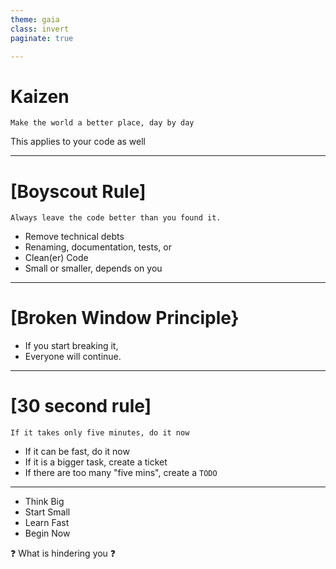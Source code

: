 ```yaml
---
theme: gaia
class: invert
paginate: true

---
```

# Kaizen

`Make the world a better place, day by day`

This applies to your code as well


---
# [Boyscout Rule]

`Always leave the code better than you found it.`

* Remove technical debts
* Renaming, documentation, tests, or
* Clean(er) Code
* Small or smaller, depends on you

---
# [Broken Window Principle}

* If you start breaking it,
* Everyone will continue. 

---
# [30 second rule]

`If it takes only five minutes, do it now`

* If it can be fast, do it now
* If it is a bigger task, create a ticket
* If there are too many "five mins", create a `TODO`

---
* Think Big
* Start Small
* Learn Fast
* Begin Now

:question: What is hindering you :question:
